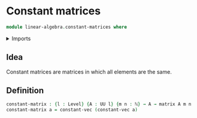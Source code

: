 # Constant matrices

```agda
module linear-algebra.constant-matrices where
```

<details><summary>Imports</summary>

```agda
open import linear-algebra.constant-vectors
open import linear-algebra.matrices
open import foundation.universe-levels
open import elementary-number-theory.natural-numbers
```

</details>

## Idea

Constant matrices are matrices in which all elements are the same.

## Definition

```agda
constant-matrix : {l : Level} {A : UU l} {m n : ℕ} → A → matrix A m n
constant-matrix a = constant-vec (constant-vec a)
```
